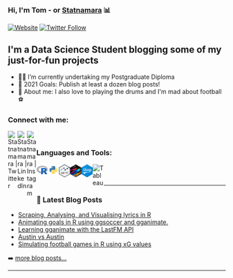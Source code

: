 ### Hi, I'm Tom - or [Statnamara][blog] 📊

[![Website](https://img.shields.io/badge/My%20Blog-Take%20A%20Look!-blue?logo=wordpress&style=plastic)](https://statnamara.wordpress.com/)
[![Twitter Follow](https://img.shields.io/twitter/follow/statnamara?style=social)](https://twitter.com/statnamara)

## I'm a Data Science Student blogging some of my just-for-fun projects
- 🧑‍💻 I’m currently undertaking my Postgraduate Diploma  
- 🥅 2021 Goals: Publish at least a dozen blog posts!
- 🥁 About me: I also love to playing the drums and I'm mad about football ⚽

### Connect with me:
 
[<img align="left" alt="Statnamara | Twitter" width="22px" src="https://cdn.jsdelivr.net/npm/simple-icons@v3/icons/twitter.svg" />][twitter]
[<img align="left" alt="Statnamara | LinkedIn" width="22px" src="https://cdn.jsdelivr.net/npm/simple-icons@v3/icons/linkedin.svg" />][linkedin]
[<img align="left" alt="Statnamara | Instagram" width="22px" src="https://cdn.jsdelivr.net/npm/simple-icons@v3/icons/instagram.svg" />][instagram]

<br />

### Languages and Tools:

[<img align="left" alt="R" width="26px" src="https://raw.githubusercontent.com/github/explore/80688e429a7d4ef2fca1e82350fe8e3517d3494d/topics/r/r.png" />][austin]
[<img align="left" alt="Python" width="26px" src="https://raw.githubusercontent.com/github/explore/80688e429a7d4ef2fca1e82350fe8e3517d3494d/topics/python/python.png" />][blog]
[<img align="left" alt="GGPlot2" width="26px" src="https://raw.githubusercontent.com/rstudio/hex-stickers/master/PNG/ggplot2.png" />][blog]
[<img align="left" alt="Dplyr" width="26px" src="https://raw.githubusercontent.com/rstudio/hex-stickers/master/PNG/dplyr.png" />][austin]
[<img align="left" alt="Shiny" width="26px" src="https://raw.githubusercontent.com/rstudio/hex-stickers/master/PNG/shiny.png" />][shiny]
[<img align="left" alt="Tableau" width="26px" src="https://cdn.worldvectorlogo.com/logos/tableau-software.svg" />][tableau]

<br />
<br />

---

### 📕 Latest Blog Posts

<!-- BLOG-POST-LIST:START -->
- [Scraping, Analysing, and Visualising lyrics in R](https://statnamara.wordpress.com/2021/01/26/scraping-analysing-and-visualising-lyrics-in-r/)
- [Animating goals in R using ggsoccer and gganimate.](https://statnamara.wordpress.com/2020/05/09/animating-goals-in-r-using-ggsoccer-and-gganimate/)
- [Learning gganimate with the LastFM API](https://statnamara.wordpress.com/2020/04/12/learning-gganimate-with-the-lastfm-api/)
- [Austin vs Austin](https://statnamara.wordpress.com/2020/02/26/austin-vs-austin/)
- [Simulating football games in R using xG values](https://statnamara.wordpress.com/2020/02/11/simulating-football-games-in-r-using-xg/)
<!-- BLOG-POST-LIST:END -->

➡️ [more blog posts...](https://statnamara.wordpress.com/)

---



[twitter]: https://twitter.com/statnamara
[instagram]: https://www.instagram.com/statnamara/
[linkedin]: https://www.linkedin.com/in/tommacn93/
[tableau]: https://public.tableau.com/profile/tom.mac4560#!/
[shiny]: https://tommac93.shinyapps.io/CA2TomMacNamara/
[austin]: https://statnamara.wordpress.com/2020/02/26/austin-vs-austin/
[blog]: https://statnamara.wordpress.com
